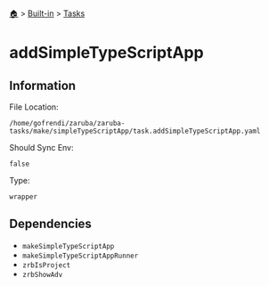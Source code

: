 <!--startTocHeader-->
[🏠](../../README.md) > [Built-in](../README.md) > [Tasks](README.md)
# addSimpleTypeScriptApp
<!--endTocHeader-->


## Information

File Location:

    /home/gofrendi/zaruba/zaruba-tasks/make/simpleTypeScriptApp/task.addSimpleTypeScriptApp.yaml

Should Sync Env:

    false

Type:

    wrapper


## Dependencies

- `makeSimpleTypeScriptApp`
- `makeSimpleTypeScriptAppRunner`
- `zrbIsProject`
- `zrbShowAdv`



<!--startTocSubtopic-->

<!--endTocSubtopic-->